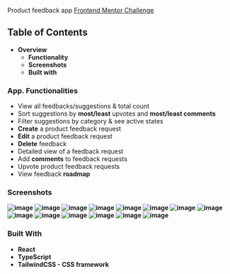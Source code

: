 Product feedback app [Frontend Mentor Challenge](https://www.frontendmentor.io/challenges/product-feedback-app-wbvUYqjR6)
## Table of Contents
* <strong>Overview</strong>
    * <strong>Functionality</strong>
    * <strong>Screenshots</strong>
    * <strong>Built with</strong>
### App. Functionalities
* View all feedbacks/suggestions & total count
* Sort suggestions by <strong>most/least</strong> upvotes and <strong>most/least comments</strong>
* <storng>Filter</strong> suggestions by category & see active states
* <strong>Create</strong> a product feedback request
* <strong>Edit</strong> a product feedback request
* <strong>Delete</strong> feedback
* Detailed view of a feedback request
* Add <strong>comments</strong> to feedback requests
* Upvote product feedback requests
* View feedback <strong>roadmap<strong>
### Screenshots
![image](https://user-images.githubusercontent.com/89903354/199595822-b5044d31-1738-42c0-af31-a77633a16d06.png)
![image](https://user-images.githubusercontent.com/89903354/199595930-142960a1-c651-4c6f-9a85-456821cdcb57.png)
![image](https://user-images.githubusercontent.com/89903354/199596123-9042ff19-a60b-4910-97ac-a98e4a6a0f0d.png)
![image](https://user-images.githubusercontent.com/89903354/199596195-a0ccdba3-e254-49a8-a554-01946c041770.png)
![image](https://user-images.githubusercontent.com/89903354/199596272-f43016bc-7d14-4657-b5c0-cd2ba120eca6.png)
![image](https://user-images.githubusercontent.com/89903354/199596510-e26d7eca-4019-4a20-b675-87d3e3c7f24a.png)
![image](https://user-images.githubusercontent.com/89903354/199598355-88d2d4d8-2f7e-4748-9eee-48dc4fcf96ab.png)
![image](https://user-images.githubusercontent.com/89903354/199596862-cdcb15d7-07c9-4504-92c3-2f91c7c2a12d.png)
![image](https://user-images.githubusercontent.com/89903354/199597105-6e39ed8e-ce00-4639-9dc7-a93a52435daf.png)
![image](https://user-images.githubusercontent.com/89903354/199597611-1f7d3813-226b-4955-84ef-7a7df1028fca.png)
![image](https://user-images.githubusercontent.com/89903354/199795863-41a91b89-2e21-475a-999c-c7156bda4091.png)
![image](https://user-images.githubusercontent.com/89903354/199598706-e56cd218-6e1c-4dcb-afbc-1082c935c7d0.png)
![image](https://user-images.githubusercontent.com/89903354/199598933-0c34190d-4bb9-4138-a7e0-2e8c9303cd08.png)
![image](https://user-images.githubusercontent.com/89903354/200166136-23b03ec1-ebf3-4185-95e4-8acf898f7fd0.png)

### Built With
* <strong>React</strong>
* <strong>TypeScript</strong>
* <strong>TailwindCSS - CSS framework</strong>


